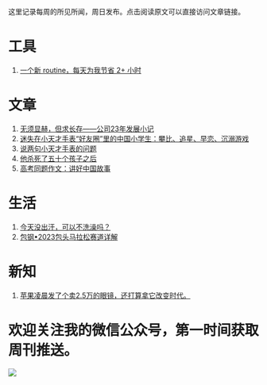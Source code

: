 这里记录每周的所见所闻，周日发布。点击阅读原文可以直接访问文章链接。

# 工具
1. [一个新 routine，每天为我节省 2+ 小时](https://mp.weixin.qq.com/s/qdWxwq8qiGpz4O_Jy2Q9JQ)

# 文章
1. [无须显赫，但求长存——公司23年发展小记](https://mp.weixin.qq.com/s/zoNsRxTS8xs9abOMEnO4RQ)
2. [迷失在小天才手表“好友圈”里的中国小学生：攀比、追星、早恋、沉溺游戏](https://mp.weixin.qq.com/s/DI96o12OmvNc7NV3VgoVnA)
3. [说两句小天才手表的问题](https://mp.weixin.qq.com/s/qiqUm275SoPe-_ajIQOyDg)
4. [他杀死了五十个孩子之后](https://mp.weixin.qq.com/s/-6b8IvJzG6JWVinjnuf2dA)
5. [高考同题作文：讲好中国故事](https://mp.weixin.qq.com/s/iRKO6dO1iwiy3I4oDdJDHQ)

# 生活
1. [今天没出汗，可以不洗澡吗？](https://mp.weixin.qq.com/s/ByEWvEiFyi_Y7D9wMMJM-w)
2. [包钢•2023包头马拉松赛道详解](https://mp.weixin.qq.com/s/dMqte1fRaaoCi-T-U5vChg)

# 新知
1. [苹果凌晨发了个卖2.5万的眼镜，还打算拿它改变时代。](https://mp.weixin.qq.com/s/pd3tWzJSCFwV0ANeXeWgSQ)

# 欢迎关注我的微信公众号，第一时间获取周刊推送。
![](https://files.catbox.moe/s0g0p6.png)
